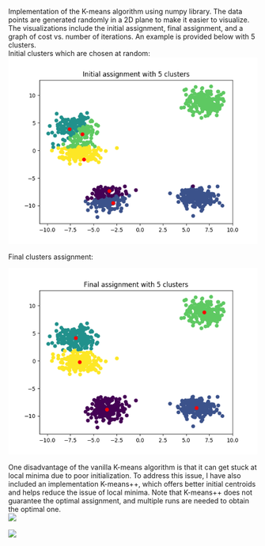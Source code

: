 Implementation of the K-means algorithm using numpy library. The data points are generated randomly in a 2D plane to 
make it easier to visualize. The visualizations include the initial assignment, final assignment, and a graph of cost vs.
number of iterations. An example is provided below with 5 clusters. \
Initial clusters which are chosen at random: \
![Initial](Plot/Initial.png)  

Final clusters assignment: 

![Final](Plot/Final.png) 

One disadvantage of the vanilla K-means algorithm is that it can get stuck at local minima due to poor initialization. 
To address this issue, I have also included an implementation K-means++, which offers better initial centroids and helps
reduce the issue of local minima. Note that K-means++ does not guarantee the optimal assignment, and multiple runs are needed 
to obtain the optimal one. \
![](Plot/Final_vanilla.png)  

![](Plot/Final_kmpp.png)
